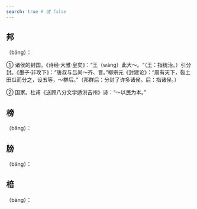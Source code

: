 ```yaml
---
search: true # 或 false
---
```


## 邦

（bāng）：

➀ 诸侯的封国。《诗经·大雅·皇矣》：“王（wàng）此大～。“（王：指统治。）引分封。《墨子·非攻下》：“唐叔与吕尚～齐、晋。”柳宗元《封建论》：“周有天下，裂土田瓜而分之，设五等，～群后。”（邦群后：分封了许多诸侯。后：指诸侯。）

➁ 国家。杜甫《送顾八分文学适洪吉州》诗：“～以民为本。”

## 榜

（bǎng）：

## 牓

（bǎng）：

## 棓

（bàng）：